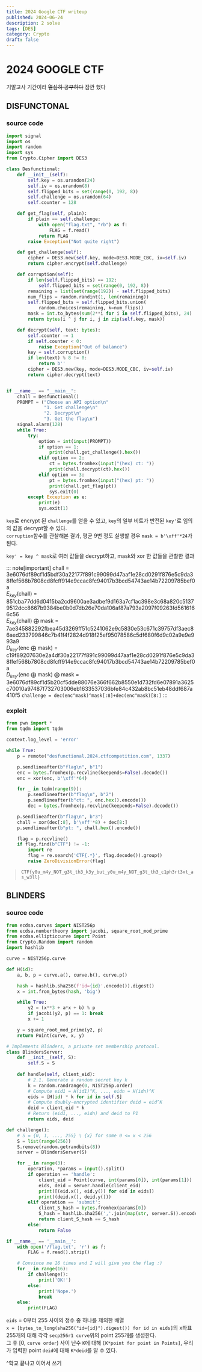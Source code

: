 ```yaml
---
title: 2024 Google CTF writeup
published: 2024-06-24
description: 2 solve
tags: [DES]
category: Crypto
draft: false
---
```


# 2024 GOOGLE CTF
기말고사 기간이라 ~~열심히 공부하다~~ 잠깐 했다

## DISFUNCTONAL
### source code
```python
import signal
import os
import random
import sys
from Crypto.Cipher import DES3

class Desfunctional:
    def __init__(self):
        self.key = os.urandom(24)
        self.iv = os.urandom(8)
        self.flipped_bits = set(range(0, 192, 8))
        self.challenge = os.urandom(64)
        self.counter = 128

    def get_flag(self, plain):
        if plain == self.challenge:
            with open("flag.txt", "rb") as f:
                FLAG = f.read()
            return FLAG
        raise Exception("Not quite right")

    def get_challenge(self):
        cipher = DES3.new(self.key, mode=DES3.MODE_CBC, iv=self.iv)
        return cipher.encrypt(self.challenge)

    def corruption(self):
        if len(self.flipped_bits) == 192:
            self.flipped_bits = set(range(0, 192, 8))
        remaining = list(set(range(192)) - self.flipped_bits)
        num_flips = random.randint(1, len(remaining))
        self.flipped_bits = self.flipped_bits.union(
            random.choices(remaining, k=num_flips))
        mask = int.to_bytes(sum(2**i for i in self.flipped_bits), 24)
        return bytes(i ^ j for i, j in zip(self.key, mask))

    def decrypt(self, text: bytes):
        self.counter -= 1
        if self.counter < 0:
            raise Exception("Out of balance")
        key = self.corruption()
        if len(text) % 8 != 0:
            return b''
        cipher = DES3.new(key, mode=DES3.MODE_CBC, iv=self.iv)
        return cipher.decrypt(text)


if __name__ == "__main__":
    chall = Desfunctional()
    PROMPT = ("Choose an API option\n"
              "1. Get challenge\n"
              "2. Decrypt\n"
              "3. Get the flag\n")
    signal.alarm(128)
    while True:
        try:
            option = int(input(PROMPT))
            if option == 1:
                print(chall.get_challenge().hex())
            elif option == 2:
                ct = bytes.fromhex(input("(hex) ct: "))
                print(chall.decrypt(ct).hex())
            elif option == 3:
                pt = bytes.fromhex(input("(hex) pt: "))
                print(chall.get_flag(pt))
                sys.exit(0)
        except Exception as e:
            print(e)
            sys.exit(1)
```
`key`로 encrypt 된 `challenge`를 얻을 수 있고, `key`의 일부 비트가 반전된 `key'`로 임의의 값을 decrypt할 수 있다.<br>
`corruption`함수를 관찰해본 결과, 평균 9번 정도 실행할 경우 `mask = b'\xff'*24`가 된다.<br>

`key' = key ^ mask`로 여러 값들을 decrypt하고, mask와 xor 한 값들을 관찰한 결과

::: note[important]
chall         = 3e6076df89cf1d5bdf30a22177f891c99099d47aaf1e28cd0291f876e5c9da38ffef568b7808cd8fcff914e9ccac8fc94017b3bcd54743ae14b72209785bef0a<br>
$E_{key}$(chall)               = 851cba77dd6d0415ba2cd9600ae3adbef9d163a7cf1ac398e3c68a820c51379512dcc8667b9384be0b0d7db26e70da106af87a793a2097f09263fd5616166c56<br>
$E_{key}$(chall) $\bigoplus$ mask           = 7ae345882292fbea45d3269ff51c5241062e9c5830e53c671c39757df3aec86aed233799846c7b41f4f2824d918f25ef95078586c5df680f6d9c02a9e9e993a9<br>
$D_{key'}$(enc $\bigoplus$ mask)      = c19f89207630e2a4df30a22177f891c99099d47aaf1e28cd0291f876e5c9da38ffef568b7808cd8fcff914e9ccac8fc94017b3bcd54743ae14b72209785bef0a<br>
$D_{key'}$(enc $\bigoplus$ mask) $\bigoplus$ mask = 3e6076df89cf1d5b20cf5dde88076e366f662b8550e1d732fd6e07891a3625c70010a97487f732703006eb1633537036bfe84c432ab8bc51eb48ddf687a410f5
`challenge = dec(enc^mask)^mask[:8]+dec(enc^mask)[8:]`
:::

### exploit
```python
from pwn import *
from tqdm import tqdm

context.log_level = 'error'

while True:
    p = remote("desfunctional.2024.ctfcompetition.com", 1337)

    p.sendlineafter(b"flag\n", b"1")
    enc = bytes.fromhex(p.recvline(keepends=False).decode())
    enc = xor(enc, b'\xff'*64)

    for _ in tqdm(range(9)):
        p.sendlineafter(b"flag\n", b"2")
        p.sendlineafter(b"ct: ", enc.hex().encode())
        dec = bytes.fromhex(p.recvline(keepends=False).decode())

    p.sendlineafter(b"flag\n", b"3")
    chall = xor(dec[:8], b'\xff'*8) + dec[8:]
    p.sendlineafter(b"pt: ", chall.hex().encode())

    flag = p.recvline()
    if flag.find(b"CTF") != -1: 
        import re
        flag = re.search('CTF{.*}', flag.decode()).group()
        raise ZeroDivisionError(flag)    
```
> `CTF{y0u_m4y_NOT_g3t_th3_k3y_but_y0u_m4y_NOT_g3t_th3_c1ph3rt3xt_as_w3ll}`

## BLINDERS
### source code
```python
from ecdsa.curves import NIST256p
from ecdsa.numbertheory import jacobi, square_root_mod_prime
from ecdsa.ellipticcurve import Point
from Crypto.Random import random
import hashlib

curve = NIST256p.curve

def H(id):
    a, b, p = curve.a(), curve.b(), curve.p()

    hash = hashlib.sha256(f'id={id}'.encode()).digest()
    x = int.from_bytes(hash, 'big')

    while True:
        y2 = (x**3 + a*x + b) % p
        if jacobi(y2, p) == 1: break
        x += 1

    y = square_root_mod_prime(y2, p)
    return Point(curve, x, y)

# Implements Blinders, a private set membership protocol.
class BlindersServer:
    def __init__(self, S):
        self.S = S
    
    def handle(self, client_eid):
        # 2.1. Generate a random secret key k
        k = random.randrange(0, NIST256p.order)
        # Compute eid1 = H(id1)^K, ..., eidn = H(idn)^K
        eids = [H(id) * k for id in self.S]
        # Compute doubly-encrypted identifier deid = eid^K
        deid = client_eid * k
        # Return (eid1, ..., eidn) and deid to P1
        return eids, deid

def challenge():
    # S = {0, 1, ..., 255} \ {x} for some 0 <= x < 256
    S = list(range(256))
    S.remove(random.getrandbits(8))
    server = BlindersServer(S)

    for _ in range(3):
        operation, *params = input().split()
        if operation == 'handle':
            client_eid = Point(curve, int(params[0]), int(params[1]))
            eids, deid = server.handle(client_eid)
            print([(eid.x(), eid.y()) for eid in eids])
            print((deid.x(), deid.y()))
        elif operation == 'submit':
            client_S_hash = bytes.fromhex(params[0])
            S_hash = hashlib.sha256(','.join(map(str, server.S)).encode()).digest()
            return client_S_hash == S_hash
        else:
            return False

if __name__ == '__main__':
    with open('/flag.txt', 'r') as f:
        FLAG = f.read().strip()

    # Convince me 16 times and I will give you the flag :)
    for _ in range(16):
        if challenge():
            print('OK!')
        else:
            print('Nope.')
            break
    else:
        print(FLAG)
```
`eids` = 0부터 255 사이의 정수 중 하나를 제외한 배열<br>
`x = [bytes_to_long(sha256("id={id}").digest()) for id in eids]`의 x좌표 255개의 대해 각각 `secp256r1 curve`위의 point 255개를 생성한다.<br>
그 후 [0, `curve order`) 사이 난수 `K`에 대해 `[K*point for point in Points]`, 우리가 입력한 point `deid`에 대해 `K*deid`를 알 수 있다.

^학교 끝나고 이어서 쓰기